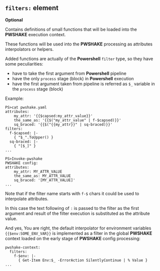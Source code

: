 ## `filters:` **element**

**Optional**

Contains definitions of small functions that will be loaded into the **PWSHAKE** execution context.

These functions will be used into the  **PWSHAKE** processing as attributes interpolators or helpers.

Added functions are actually of the **Powershell** `filter` type, so they have some peculiarities:

* have to take the first argument from  **Powershell** pipeline
* have the only `process` stage (block) in  **Powershell** execution
* have the first argument taken from pipeline is referred as `$_` variable in the `process` stage (block)

Example:
```
PS>cat pwshake.yaml
attributes:
    my_attr: '{{$capsed:my_attr_value}}'
    the_same_as: '{{$("my_attr_value" | f-$capsed)}}'
    sq_braced: '{{$("{{my_attr}}" | sq-braced)}}'
filters:
  f-$capsed: |-
    { "$_".ToUpper() }
  sq-braced: |-
    { "[$_]" }
...
```
```
PS>Invoke-pwshake
PWSHAKE config:
attributes:
    my_attr: MY_ATTR_VALUE
    the_same_as: MY_ATTR_VALUE
    sq_braced: '[MY_ATTR_VALUE]'
...
```

Note that if the filter name starts with `f-$` chars it could be used to interpolate attributes.

In this case the text following of `:` is passed to the filter as the first argument and result of the filter execution is substituted as the attribute value.

And yes, You are right, the default interpolator for environment variables `{{$env:SOME_ENV_VAR}}` is implemented as a filter in the global **PWSHAKE** context loaded on the early stage of **PWSHAKE** config processing:
```
pwshake-context:
  filters:
    f-$env: |-
      { Get-Item Env:$_ -ErrorAction SilentlyContinue | % Value }
...
```
